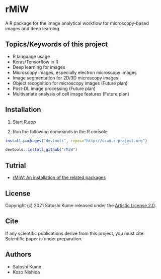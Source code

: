 # rMiW

A R package for the image analytical workflow for microscopy-based images and deep learning

## Topics/Keywords of this project
- R language usage
- Keras/Tensorflow in R
- Deep learning for images
- Microscopy images, especially electron microscopy images
- Image segmentation for 2D/3D microscopy images
- Object recognition for microscopy images (Future plan)
- Post-DL image processing (Future plan)
- Multivariate analysis of cell image features (Future plan)

## Installation

1. Start R.app

2. Run the following commands in the R console.

```r
install.packages("devtools", repos="http://cran.r-project.org")

devtools::install_github("rMiW")

```

## Tutrial

- [rMiW: An installation of the related packages](https://kumes.github.io/rMiW/vignettes/rMiW_installation.html)


## License

Copyright (c) 2021 Satoshi Kume released under the [Artistic License 2.0](http://www.perlfoundation.org/artistic_license_2_0).

## Cite

If any scientific publications derive from this project, you must cite:
Scientific paper is under preparation.

## Authors

- Satoshi Kume
- Kozo Nishida

